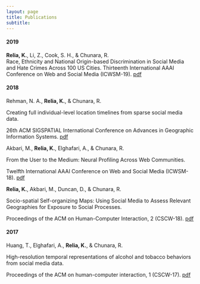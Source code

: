 ```yaml
---
layout: page
title: Publications
subtitle: 
---
```


#### 2019 

**Relia, K.**, Li, Z., Cook, S. H., & Chunara, R.<br/>
Race, Ethnicity and National Origin-based Discrimination in Social Media and Hate Crimes Across 100 US Cities.  Thirteenth International AAAI Conference on Web and Social Media (ICWSM-19). [pdf](https://wvvw.aaai.org/ojs/index.php/ICWSM/article/download/3354/3222/)

#### 2018

Rehman, N. A., **Relia, K.**, & Chunara, R.

Creating full individual-level location timelines from sparse social media data.

26th ACM SIGSPATIAL International Conference on Advances in Geographic Information Systems. [pdf](https://dl.acm.org/citation.cfm?id=3274982)

Akbari, M., **Relia, K.**, Elghafari, A., & Chunara, R.

From the User to the Medium: Neural Profiling Across Web Communities.

Twelfth International AAAI Conference on Web and Social Media (ICWSM-18). [pdf](https://www.aaai.org/ocs/index.php/ICWSM/ICWSM18/paper/viewPDFInterstitial/17846/17048)

**Relia, K.**, Akbari, M., Duncan, D., & Chunara, R.

Socio-spatial Self-organizing Maps: Using Social Media to Assess Relevant Geographies for Exposure to Social Processes.

Proceedings of the ACM on Human-Computer Interaction, 2 (CSCW-18). [pdf](https://dl.acm.org/citation.cfm?id=3274414) 

#### 2017

Huang, T., Elghafari, A., **Relia, K.**, & Chunara, R.

High-resolution temporal representations of alcohol and tobacco behaviors from social media data.

Proceedings of the ACM on human-computer interaction, 1 (CSCW-17). [pdf](https://dl.acm.org/ft_gateway.cfm?id=3134689&type=pdf)
